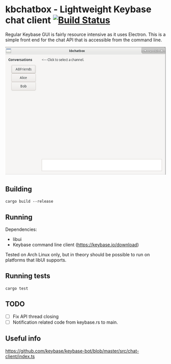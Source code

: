 # kbchatbox - Lightweight Keybase chat client [![Build Status](https://travis-ci.com/ndob/kbchatbox.svg?branch=master)](https://travis-ci.com/ndob/kbchatbox)

Regular Keybase GUI is fairly resource intensive as it uses Electron. This is a simple front end for the chat API that is accessible from the command line.

![Main screen](screen.png)

## Building

```
cargo build --release
```

## Running

Dependencies:
- libui
- Keybase command line client (https://keybase.io/download)

Tested on Arch Linux only, but in theory should be possible to run on platforms that libUI supports.

## Running tests
```
cargo test
```

## TODO
- [ ] Fix API thread closing
- [ ] Notification related code from keybase.rs to main.

## Useful info

https://github.com/keybase/keybase-bot/blob/master/src/chat-client/index.ts
